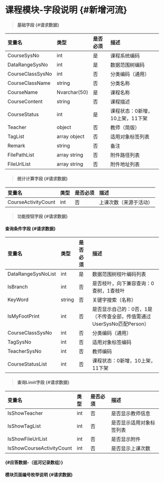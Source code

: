 # 课程模块-字段说明 {#新增河流}

> #### 基础字段 {#请求数据}

| 变量名 | 类型 | 是否必须 | 描述 |
| :--- | :--- | :--- | :--- |
| CourseSysNo | int | 是 | 课程系统编码 |
| DataRangeSysNo | int | 是 | 数据范围树编码 |
| CourseClassSysNo | int | 否 | 分类编码（通用） |
| CourseClassName | string | 否 | 分类名称 |
| CourseName | Nvarchar\(50\) | 是 | 课程名称 |
| CourseContent | string | 否 | 课程描述 |
| CourseStatus | int | 是 | 课程状态：0新增，10上架，11下架 |
| Teacher | object | 否 | 教师（简版） |
| TagList | array object | 否 | 适用对象标签列表 |
| Remark | string | 否 | 备注 |
| FilePathList | array string | 否 | 附件路径列表 |
| FileUrlList | array string | 否 | 附件地址列表 |

> #### 统计计算字段 {#请求数据}

| 变量名 | 类型 | 是否必须 | 描述 |
| :--- | :--- | :--- | :--- |
| CourseActivityCount | int | 否 | 上课次数（来源于活动） |

> #### 功能按钮字段 {#请求数据}

#### 查询条件字段 {#请求数据}

| 变量名 | 类型 | 是否必须 | 描述 |
| :--- | :--- | :--- | :--- |
| DataRangeSysNoList | int | 是 | 数据范围树枝叶编码列表 |
| IsBranch | int | 否 | 是否枝叶，向下兼容查询：0查树，1查枝叶 |
| KeyWord | string | 否 | 关键字搜索（名称） |
| IsMyFootPrint | int | 否 | 是否显示自己的：0否，1是（不传查全部，传值需通过UserSysNo匹配Person） |
| CourseClassSysNo | int | 否 | 分类编码（通用） |
| TagSysNo | int | 否 | 适用对象标签编码 |
| TeacherSysNo | int | 否 | 教师编码 |
| CourseStatusList | int | 否 | 课程状态：0新增，10上架，11下架 |

> #### 查询Limit字段 {#请求数据}

| 变量名 | 类型 | 是否必须 | 描述 |
| :--- | :--- | :--- | :--- |
| IsShowTeacher | int | 否 | 是否显示教师信息 |
| IsShowTagList | int | 否 | 是否显示适用对象标签列表 |
| IsShowFileUrlList | int | 否 | 是否显示附件 |
| IsShowCourseActivityCount | int | 否 | 是否显示上课次数 |

####  {#应答数据-（巡河记录数组）}

#### 模块页面编号枚举说明 {#请求数据}



